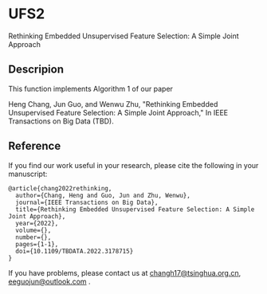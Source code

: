 # UFS2
Rethinking Embedded Unsupervised Feature Selection: A Simple Joint Approach

## Descripion
This function implements Algorithm 1 of our paper

Heng Chang, Jun Guo, and Wenwu Zhu,
"Rethinking Embedded Unsupervised Feature Selection: A Simple Joint Approach," In IEEE Transactions on Big Data (TBD).

## Reference
If you find our work useful in your research, please cite the following in your manuscript:
```
@article{chang2022rethinking,
  author={Chang, Heng and Guo, Jun and Zhu, Wenwu},
  journal={IEEE Transactions on Big Data}, 
  title={Rethinking Embedded Unsupervised Feature Selection: A Simple Joint Approach}, 
  year={2022},
  volume={},
  number={},
  pages={1-1},
  doi={10.1109/TBDATA.2022.3178715}
}
```
If you have problems, please contact us at changh17@tsinghua.org.cn, eeguojun@outlook.com .


